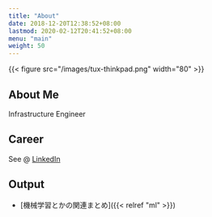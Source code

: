 ```yaml
---
title: "About"
date: 2018-12-20T12:38:52+08:00
lastmod: 2020-02-12T20:41:52+08:00
menu: "main"
weight: 50
---
```


{{< figure src="/images/tux-thinkpad.png" width="80" >}}

## About Me

Infrastructure Engineer

## Career

See @ [LinkedIn](https://www.linkedin.com/in/naoto-inoue-a7b7171a1/)

## Output

- [機械学習とかの関連まとめ]({{< relref "ml" >}})
